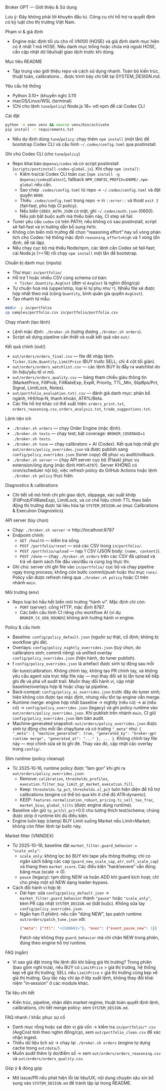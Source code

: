 Broker GPT — Giới thiệu & Sử dụng

Lưu ý: Đây không phải lời khuyên đầu tư. Công cụ chỉ hỗ trợ ra quyết định có kỷ luật cho thị trường Việt Nam.

Phạm vi & giả định
- Engine mặc định tối ưu cho rổ VN100 (HOSE) và giả định danh mục hiện có ít nhất 1 mã HOSE. Nếu danh mục trống hoặc chứa mã ngoài HOSE, cần cập nhật dữ liệu/luật giao dịch trước khi dùng.

Mục tiêu README
- Tập trung vào giới thiệu repo và cách sử dụng nhanh. Toàn bộ kiến trúc, thuật toán, calibrations… được trình bày chi tiết tại SYSTEM_DESIGN.md.

Yêu cầu hệ thống
- Python 3.10+ (khuyến nghị 3.11)
- macOS/Linux/WSL (terminal)
- (Chỉ cho lệnh `tune`/`policy`) Node.js 18+ với npm để cài Codex CLI

Cài đặt
```bash
python -m venv venv && source venv/bin/activate
pip install -r requirements.txt
```

- Nếu dự định dùng `tune`/`policy`: chạy thêm `npm install` (một lần) để bootstrap Codex CLI và cấu hình `~/.codex/config.toml` qua postinstall.

Ghi chú Codex CLI (cho `tune`/`policy`)
- Repo khai báo `@openai/codex` và có script postinstall (`scripts/postinstall-codex-global.js`). Khi chạy `npm install`:
  - Kiểm tra/cài Codex CLI toàn cục (`npm install -g @openai/codex@latest`), fallback `NPM_CONFIG_PREFIX=$HOME/.npm-global` nếu cần.
  - Sao chép `.codex/config.toml` từ repo → `~/.codex/config.toml` và đặt quyền `0600`.
  - Thiếu `.codex/config.toml` trong repo → in `::error::` và thoát `exit 2` (fail‑fast, phù hợp CI policy).
  - Nếu biến `CODEX_AUTH_JSON` có mặt, ghi `~/.codex/auth.json` (0600). Nếu job bắt buộc auth mà thiếu biến này, CI step sẽ fail.
- Tuner yêu cầu `codex` có trên PATH; nếu không có sau postinstall, script sẽ fail‑fast và in hướng dẫn bổ sung `PATH`.
- Không còn biến môi trường để chọn “reasoning effort” hay số vòng phân tích cho Codex: hệ thống mặc định `reasoning_effort=high` và 1 vòng (ổn định, dễ tái lập).
- Nếu chạy cục bộ mà thiếu Node/npm, các lệnh cần Codex sẽ fail‑fast; cài Node.js (>=18) rồi chạy `npm install` một lần để bootstrap.

Chuẩn bị danh mục (inputs)
- Thư mục: `in/portfolio/`
- Hỗ trợ 1 hoặc nhiều CSV cùng schema cơ bản:
  - `Ticker,Quantity,AvgCost` (đơn vị `AvgCost` là nghìn đồng/cp)
- Tự chuẩn hoá mã (upper/strip, loại kí tự phụ như `*`). Nhiều file sẽ được hợp nhất theo mã (cộng `Quantity`, bình quân gia quyền `AvgCost`).
- Tạo nhanh từ mẫu:
```bash
mkdir -p in/portfolio
cp samples/portfolio.csv in/portfolio/portfolio.csv
```

Chạy nhanh (tạo lệnh)
- Lệnh mặc định: `./broker.sh` (tương đương `./broker.sh orders`).
- Script sẽ dựng pipeline cần thiết và xuất kết quả vào `out/`.

Kết quả chính (out/)
- `out/orders/orders_final.csv` — file để nhập lệnh: `Ticker,Side,Quantity,LimitPrice` (BUY trước SELL; chỉ 4 cột tối giản).
- `out/orders/orders_watchlist.csv` — các lệnh BUY bị đẩy ra watchlist do tín hiệu/yếu tố vi mô.
- `out/orders/orders_quality.csv` — bảng tham chiếu giàu thông tin (MarketPrice, FillProb, FillRateExp, ExpR, Priority, TTL_Min, SlipBps/Pct, Signal, LimitLock, Notes).
- `out/portfolio_evaluation.txt|.csv` — đánh giá danh mục: phân bổ ngành, HHI/top‑N, thanh khoản, ATR%/Beta.
- Các file hỗ trợ khác có thể xuất hiện: `orders_print.txt`, `orders_reasoning.csv`, `orders_analysis.txt`, `trade_suggestions.txt`.

Lệnh tiện ích
- `./broker.sh orders` — chạy Order Engine (mặc định).
- `./broker.sh tests` — chạy test; bật coverage: `BROKER_COVERAGE=1 ./broker.sh tests`.
- `./broker.sh tune` — chạy calibrators + AI (Codex). Kết quả hợp nhất ghi `out/orders/policy_overrides.json` và được publish sang `config/policy_overrides.json` (tuner copy) để phục vụ audit/rollback.
- `./broker.sh server` — chạy API server cục bộ (Flask) phục vụ extension/ứng dụng (mặc định `PORT=8787`). Server KHÔNG có cron/scheduler nội bộ; việc refresh policy do GitHub Actions hoặc lệnh `./broker.sh policy` thực hiện.

  

Diagnostics & calibrations
- Chi tiết về mô hình chi phí giao dịch, slippage, xác suất khớp (FillProb/FillRateExp), LimitLock, và cơ chế hiệu chỉnh TTL theo biến động thị trường được tài liệu hóa tại `SYSTEM_DESIGN.md` (mục Calibrations & Execution Diagnostics).

API server (tùy chọn)
- Chạy: `./broker.sh server` → http://localhost:8787
- Endpoint chính:
  - `GET /health` — kiểm tra sống.
  - `POST /portfolio/reset` — xoá các CSV trong `in/portfolio/`.
  - `POST /portfolio/upload` — nạp 1 CSV (JSON body: `{name, content}`).
  - `POST /done` — chạy `./broker.sh orders` trên các CSV đã upload và trả về danh sách file đầu vào/đầu ra cùng log thực thi.
- Ghi chú: server chỉ ghi file vào `in/portfolio/` cục bộ và chạy pipeline ngay trong process; không còn bước commit/push hoặc thư mục `runs/`. Policy vẫn được refresh riêng qua `./broker.sh policy` hoặc CI trên nhánh `main`.

Môi trường (env)
- Repo loại bỏ hầu hết biến môi trường “hành vi”. Mặc định chỉ còn:
  - `PORT` (server): cổng HTTP, mặc định 8787.
  - Các biến cấu hình CI riêng cho workflow AI (ví dụ `BROKER_CX_GEN_ROUNDS`) không ảnh hưởng hành vi engine.

Policy & cấu hình
- Baseline: `config/policy_default.json` (nguồn sự thật, cố định; không bị workflow ghi đè).
- Overlays: `config/policy_nightly_overrides.json` (tuỳ chọn, do calibrators sinh; commit riêng) và unified overlay `config/policy_overrides.json` (hiện hành, do tuner publish).
- ❗ `config/policy_overrides.json` là artefact được sinh tự động sau mỗi lần tune/calibration. Không chỉnh tay, không tạo PR chỉnh tay, và không yêu cầu agent sửa trực tiếp file này — mọi thay đổi sẽ bị lần tune kế tiếp ghi đè và phá vỡ audit trail. Muốn thay đổi hành vi, cập nhật baseline/overlays hợp lệ hoặc chạy lại pipeline.
- Back‑compat: `config/policy_ai_overrides.json` trước đây do tuner sinh; hiện không còn được tạo mặc định, nhưng nếu tồn tại engine vẫn merge.
- Runtime merge: engine hợp nhất baseline → nightly (nếu có) → ai (nếu có) → `config/policy_overrides.json` (legacy) và ghi policy runtime vào `out/orders/policy_overrides.json`. Khi publish trên nhánh `main`, CI giữ `config/policy_overrides.json` làm bản audit.
 - Machine‑generated snapshot: `out/orders/policy_overrides.json` được sinh tự động cho mỗi lần chạy/tune và có trường `"_meta"` như:
   `{ "_meta": { "machine_generated": true, "generated_by": "broker-gpt runtime merge", "generated_at": "..." }, ... }`.
  Không chỉnh tay file này — mọi chỉnh sửa sẽ bị ghi đè. Thay vào đó, cập nhật các overlay trong `config/`.

Slim runtime (policy cleanup)
- Từ 2025‑10‑16, runtime policy được “làm gọn” khi ghi ra `out/orders/policy_overrides.json`:
  - Remove: `calibration`, `thresholds_profiles`, `execution.filter_buy_limit_gt_market`, `execution.fill`.
  - Keep: `thresholds.tp_pct`, `thresholds.sl_pct` luôn hiện diện để hỗ trợ calibrations (engine có thể bỏ qua khi ở chế độ ATR‑dynamic).
  - KEEP: `features.normalization_robust`, `pricing.tc_sell_tax_frac`, `market_bias`, `global_tilts` (được engine dùng runtime).
- Baseline vẫn giữ `tp_pct`/`sl_pct`=0.0 cho tương thích test/schema; chúng được strip ở runtime khi đủ điều kiện.
- Engine luôn kẹp (clamp) BUY Limit xuống Market nếu Limit>Market; không còn filter lệnh tại bước này.

Market filter (VNINDEX)
- Từ 2025-10-16, baseline đặt `market_filter.guard_behavior = "scale_only"`:
  - `scale_only`: không lọc bỏ BUY khi tape yếu thông thường; chỉ co ngân sách bằng các cap (`guard_new_scale_cap`, `atr_soft_scale_cap`) và thang theo `market_score`. Các điều kiện “hard/severe” vẫn đóng băng mua (scale → 0).
  - `pause` (legacy): tạm dừng NEW và hoãn ADD khi guard kích hoạt; chỉ cho phép một số NEW dạng leader-bypass.
- Cách đổi hành vi hợp lệ:
  - Dài hạn: sửa `config/policy_default.json` → `market_filter.guard_behavior` thành `"pause"` hoặc `"scale_only"`, kèm PR cập nhật `SYSTEM_DESIGN.md` (bắt buộc). Không sửa tay `config/policy_overrides.json`.
  - Ngắn hạn (1 phiên): nếu cần “dừng NEW”, tạo patch runtime `out/orders/patch_tune.json` với:
    ```json
    {"meta": {"ttl": "<ISO8601>"}, "exec": {"event_pause_new": 1}}
    ```
    Patch này không thay `guard_behavior` mà chỉ chặn NEW trong phiên, đúng theo engine hỗ trợ runtime.

FAQ (ngắn)
- Vì sao giá đặt trong file lệnh đôi khi bằng giá thị trường? Trong phiên (bao gồm nghỉ trưa), nếu BUY có `LimitPrice` > giá thị trường, hệ thống kẹp về giá thị trường; SELL nếu `LimitPrice` < giá thị trường cũng kẹp về giá thị trường. Quy tắc này chỉ áp ở lớp xuất lệnh, không thay đổi khái niệm “in‑session” ở các module khác.

Tài liệu chi tiết
- Kiến trúc, pipeline, nhận diện market regime, thuật toán quyết định lệnh, calibrations, chi tiết merge policy: xem `SYSTEM_DESIGN.md`.

FAQ nhanh / khắc phục sự cố
- Danh mục rỗng hoặc sai đơn vị giá vốn → kiểm tra `in/portfolio/*.csv` (AvgCost tính theo nghìn đồng/cp), xem `out/portfolio_clean.csv` để xác nhận ingest.
- Thiếu dữ liệu lịch sử → chạy lại `./broker.sh orders` (engine tự dựng cache trong `out/data/`).
- Muốn audit thêm lý do/điểm số → xem `out/orders/orders_reasoning.csv` và `out/orders/orders_quality.csv`.

Góp ý & đóng góp
- Mở issue/PR nếu phát hiện lỗi tài liệu/UX; nội dung chuyên sâu xin bổ sung vào `SYSTEM_DESIGN.md` để tránh lặp lại trong README.
